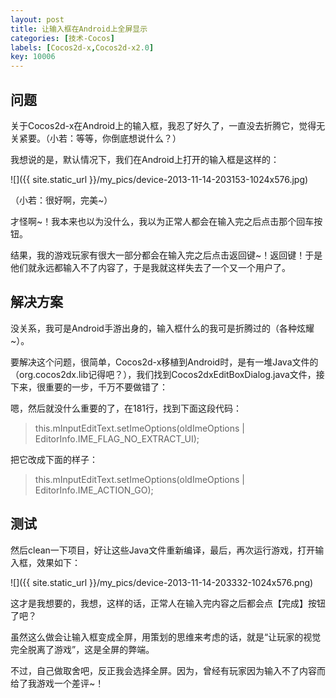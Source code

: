 ```yaml
---
layout: post
title: 让输入框在Android上全屏显示
categories: [技术-Cocos]
labels: [Cocos2d-x,Cocos2d-x2.0]
key: 10006
---
```


## 问题

关于Cocos2d-x在Android上的输入框，我忍了好久了，一直没去折腾它，觉得无关紧要。（小若：等等，你倒底想说什么？）

我想说的是，默认情况下，我们在Android上打开的输入框是这样的：

![]({{ site.static_url }}/my_pics/device-2013-11-14-203153-1024x576.jpg)

（小若：很好啊，完美~）
 
才怪啊~！我本来也以为没什么，我以为正常人都会在输入完之后点击那个回车按钮。

结果，我的游戏玩家有很大一部分都会在输入完之后点击返回键~！返回键！于是他们就永远都输入不了内容了，于是我就这样失去了一个又一个用户了。

## 解决方案

没关系，我可是Android手游出身的，输入框什么的我可是折腾过的（各种炫耀~）。

要解决这个问题，很简单，Cocos2d-x移植到Android时，是有一堆Java文件的（org.cocos2dx.lib记得吧？），我们找到Cocos2dxEditBoxDialog.java文件，接下来，很重要的一步，千万不要做错了：

 
嗯，然后就没什么重要的了，在181行，找到下面这段代码：

> this.mInputEditText.setImeOptions(oldImeOptions | EditorInfo.IME_FLAG_NO_EXTRACT_UI);
 
把它改成下面的样子：

> this.mInputEditText.setImeOptions(oldImeOptions | EditorInfo.IME_ACTION_GO);

## 测试

然后clean一下项目，好让这些Java文件重新编译，最后，再次运行游戏，打开输入框，效果如下：

![]({{ site.static_url }}/my_pics/device-2013-11-14-203332-1024x576.png)

这才是我想要的，我想，这样的话，正常人在输入完内容之后都会点【完成】按钮了吧？

虽然这么做会让输入框变成全屏，用策划的思维来考虑的话，就是“让玩家的视觉完全脱离了游戏”，这是全屏的弊端。
 
不过，自己做取舍吧，反正我会选择全屏。因为，曾经有玩家因为输入不了内容而给了我游戏一个差评~！
